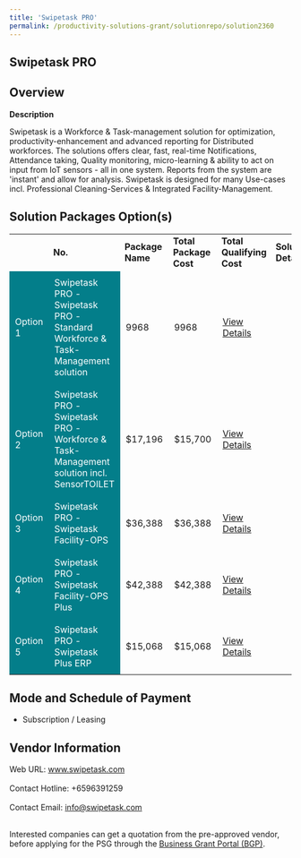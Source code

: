 ```yaml
---
title: 'Swipetask PRO'
permalink: /productivity-solutions-grant/solutionrepo/solution2360
---
```


## Swipetask PRO

## Overview

**Description**

Swipetask is a Workforce & Task-management solution for optimization, productivity-enhancement and advanced reporting for Distributed workforces. The solutions offers clear, fast, real-time Notifications, Attendance taking, Quality monitoring, micro-learning & ability to act on input from IoT sensors - all in one system. Reports from the system are 'instant' and allow for analysis. Swipetask is designed for many Use-cases incl. Professional Cleaning-Services & Integrated Facility-Management. 

## Solution Packages Option(s)

<table>
<th>
<td><b>No.</b></td>
<td><b>Package Name</b></td>
<td><b>Total Package Cost</b></td>
<td><b>Total Qualifying Cost</b></td>
<td><b>Solution Details</b></td>
</th>
<tr>
<td style='padding: 10px; background-color: #037E8A; color: #FFFFFF;'>Option 1</td>
<td style='padding: 10px; background-color: #037E8A; color: #FFFFFF;'>Swipetask PRO - Swipetask PRO - Standard Workforce & Task-Management solution</td>
<td style='padding: 10px;'>9968</td>
<td style='padding: 10px;'>9968</td>
<td style='padding: 10px;'><a href='https://www.gobusiness.gov.sg/images/psg/Swipetask_20210229_Desensitised_Annex_3_Part_1.pdf' target='_blank'>View Details</a></td>
</tr>
<tr>
<td style='padding: 10px; background-color: #037E8A; color: #FFFFFF;'>Option 2</td>
<td style='padding: 10px; background-color: #037E8A; color: #FFFFFF;'>Swipetask PRO - Swipetask PRO - Workforce & Task-Management solution incl. SensorTOILET</td>
<td style='padding: 10px;'>$17,196</td>
<td style='padding: 10px;'>$15,700</td>
<td style='padding: 10px;'><a href='https://www.gobusiness.gov.sg/images/psg/Swipetask_20210229_Desensitised_Annex_3_Part_2.pdf' target='_blank'>View Details</a></td>
</tr>
<tr>
<td style='padding: 10px; background-color: #037E8A; color: #FFFFFF;'>Option 3</td>
<td style='padding: 10px; background-color: #037E8A; color: #FFFFFF;'>Swipetask PRO - Swipetask Facility-OPS</td>
<td style='padding: 10px;'>$36,388</td>
<td style='padding: 10px;'>$36,388</td>
<td style='padding: 10px;'><a href='https://www.gobusiness.gov.sg/images/psg/Swipetask_20210229_Desensitised_Annex_3_Part_3.pdf' target='_blank'>View Details</a></td>
</tr>
<tr>
<td style='padding: 10px; background-color: #037E8A; color: #FFFFFF;'>Option 4</td>
<td style='padding: 10px; background-color: #037E8A; color: #FFFFFF;'>Swipetask PRO - Swipetask Facility-OPS Plus</td>
<td style='padding: 10px;'>$42,388</td>
<td style='padding: 10px;'>$42,388</td>
<td style='padding: 10px;'><a href='https://www.gobusiness.gov.sg/images/psg/Swipetask_20210229_Desensitised_Annex_3_Part_4.pdf' target='_blank'>View Details</a></td>
</tr>
<tr>
<td style='padding: 10px; background-color: #037E8A; color: #FFFFFF;'>Option 5</td>
<td style='padding: 10px; background-color: #037E8A; color: #FFFFFF;'>Swipetask PRO - Swipetask Plus ERP</td>
<td style='padding: 10px;'>$15,068</td>
<td style='padding: 10px;'>$15,068</td>
<td style='padding: 10px;'><a href='https://www.gobusiness.gov.sg/images/psg/Desensitised_Swipetask_Annex_3_CR_wef_19_May_2022_Part_1.pdf' target='_blank'>View Details</a></td>
</tr>
</table>

## Mode and Schedule of Payment

 - Subscription / Leasing

## Vendor Information

 Web URL: www.swipetask.com <br><br>Contact Hotline: +6596391259 <br><br>Contact Email: info@swipetask.com <br><br>

Interested companies can get a quotation from the pre-approved vendor, before applying for the PSG through the <a href='https://www.businessgrants.gov.sg/' target='_blank' rel='noopener'>Business Grant Portal (BGP)</a>.

<script src="/jquery/resize-tables.js"></script>
